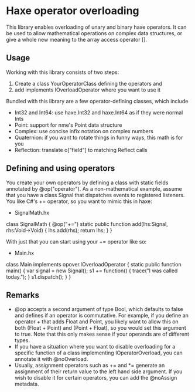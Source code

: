 Haxe operator overloading
=============

This library enables overloading of unary and binary haxe operators. It can be used to allow mathematical operations on complex data structures, or give a whole new meaning to the array access operator []. 

Usage
-------

Working with this library consists of two steps:

1. Create a class YourOperatorClass defining the operators and
2. add implements IOverloadOperator<YourOperatorClass> where you want to use it

Bundled with this library are a few operator-defining classes, which include
* Int32 and Int64: use haxe.Int32 and haxe.Int64 as if they were normal Ints
* Point: support for nme's Point data structure
* Complex: use concise infix notation on complex numbers
* Quaternion: if you want to rotate things in funny ways, this math is for you
* Reflection: translate o["field"] to matching Reflect calls

Defining and using operators
-------

You create your own operators by defining a class with static fields annotated by @op("operator"). As a non-mathematical example, assume that you have a class Signal that dispatches events to registered listeners. You like C#'s += operator, so you want to mimic this in haxe:

* SignalMath.hx

class SignalMath
{
	@op("+=") static public function add(lhs:Signal, rhs:Void->Void)
	{
		lhs.add(rhs);
		return lhs;
	}
}

With just that you can start using your += operator like so:

* Main.hx

class Main implements opover.IOverloadOperator<SignalMath>
{
	static public function main()
	{
		var signal = new Signal();
		s1 += function()
		{
			trace("I was called today.");
		}
		s1.dispatch();
	}
}

Remarks
-------

* @op accepts a second argument of type Bool, which defaults to false and defines if an operator is commutative. For example, if you define an operator + that adds Float and Point, you likely want to allow this on both (Float + Point) and (Point + Float), so you would set this argument to true. Note that this only makes sense if your operands are of different types.
* If you have a situation where you want to disable overloading for a specific function of a class implementing IOperatorOverload, you can annotate it with @noOverload.
* Usually, assignment operators such as += and *= generate an assignment of their return value to the left hand side argument. If you wish to disable it for certain operators, you can add the @noAssign metadata.